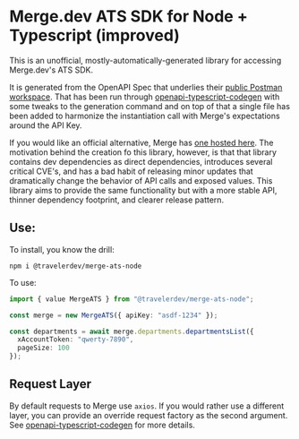 # Merge.dev ATS SDK for Node + Typescript (improved)

This is an unofficial, mostly-automatically-generated library for accessing Merge.dev's ATS SDK.

It is generated from the OpenAPI Spec that underlies their [public Postman workspace](https://www.postman.com/merge-dev/workspace/merge-public-workspace/). That has been run through [openapi-typescript-codegen](https://github.com/ferdikoomen/openapi-typescript-codegen) with some tweaks to the generation command and on top of that a single file has been added to harmonize the instantiation call with Merge's expectations around the API Key.

If you would like an official alternative, Merge has [one hosted here](https://github.com/merge-api/merge-ats-node). The motivation behind the creation fo this library, however, is that that library contains dev dependencies as direct dependencies, introduces several critical CVE's, and has a bad habit of releasing minor updates that dramatically change the behavior of API calls and exposed values. This library aims to provide the same functionality but with a more stable API, thinner dependency footprint, and clearer release pattern.

## Use:

To install, you know the drill:

```
npm i @travelerdev/merge-ats-node
```

To use:

```typescript
import { value MergeATS } from "@travelerdev/merge-ats-node";

const merge = new MergeATS({ apiKey: "asdf-1234" });

const departments = await merge.departments.departmentsList({
  xAccountToken: "qwerty-7890",
  pageSize: 100
});
```

## Request Layer

By default requests to Merge use `axios`. If you would rather use a different layer, you can provide an override request factory as the second argument. See [openapi-typescript-codegen](https://github.com/ferdikoomen/openapi-typescript-codegen) for more details.
